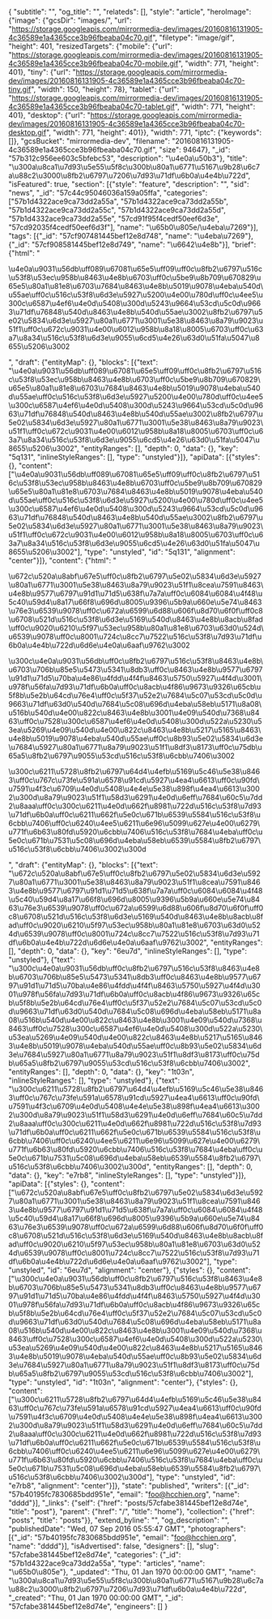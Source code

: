 {
"subtitle": "", "og_title": "", "relateds": [], "style": "article", "heroImage": {"image": {"gcsDir": "images/", "url": "https://storage.googleapis.com/mirrormedia-dev/images/20160816131905-4c36589e1a4365cce3b96fbeaba04c70.gif", "filetype": "image/gif", "height": 401, "resizedTargets": {"mobile": {"url": "https://storage.googleapis.com/mirrormedia-dev/images/20160816131905-4c36589e1a4365cce3b96fbeaba04c70-mobile.gif", "width": 771, "height": 401}, "tiny": {"url": "https://storage.googleapis.com/mirrormedia-dev/images/20160816131905-4c36589e1a4365cce3b96fbeaba04c70-tiny.gif", "width": 150, "height": 78}, "tablet": {"url": "https://storage.googleapis.com/mirrormedia-dev/images/20160816131905-4c36589e1a4365cce3b96fbeaba04c70-tablet.gif", "width": 771, "height": 401}, "desktop": {"url": "https://storage.googleapis.com/mirrormedia-dev/images/20160816131905-4c36589e1a4365cce3b96fbeaba04c70-desktop.gif", "width": 771, "height": 401}}, "width": 771, "iptc": {"keywords": []}, "gcsBucket": "mirrormedia-dev", "filename": "20160816131905-4c36589e1a4365cce3b96fbeaba04c70.gif", "size": 94647}, "_id": "57b312c956ee603c5bfebc53", "description": "\u4e0a\u50b3"}, "title": "\u300a\u8ca1\u7d93\u5e55\u5f8c\u300b\u80a1\u6771\u5167\u9b28\u6c7a\u88c2\u3000\u8fb2\u6797\u7206\u7d93\u71df\u6b0a\u4e4b\u722d", "isFeatured": true, "section": [{"style": "feature", "description": "", "sid": "news", "_id": "57c44c95046036a159a05ffa", "categories": ["57b1d4322ace9ca73dd2a55a", "57b1d4322ace9ca73dd2a55b", "57b1d4322ace9ca73dd2a55c", "57b1d4322ace9ca73dd2a55d", "57b1d4332ace9ca73dd2a55e", "57cd91f95f4cedf50eef6d3e", "57cd92035f4cedf50eef6d3f"], "name": "\u65b0\u805e/\u4eba\u7269"}], "tags": [{"_id": "57cf907481445bef12e8d748", "name": "\u4eba\u7269"}, {"_id": "57cf908581445bef12e8d749", "name": "\u6642\u4e8b"}], "brief": {"html": "<p>\u4e0a\u9031\u56db\uff089\u67081\u65e5\uff09\uff0c\u8fb2\u6797\u516c\u53f8\u53ec\u958b\u8463\u4e8b\u6703\uff0c\u5be9\u8b709\u670829\u65e5\u80a1\u81e8\u6703\u7684\u8463\u4e8b\u5019\u9078\u4eba\u540d\u55ae\uff0c\u516c\u53f8\u6d3e\u5927\u5200\u4e00\u780d\uff0c\u4ee5\u300c\u6587\u4ef6\u4e0d\u5408\u300d\u5243\u9664\u53cd\u5c0d\u9663\u71df\u76848\u540d\u8463\u4e8b\u540d\u55ae\u3002\u8fb2\u6797\u5e02\u5834\u6d3e\u5927\u80a1\u6771\u3001\u5e38\u8463\u8a79\u9023\u51f1\uff0c\u672c\u9031\u4e00\u6012\u958b\u8a18\u8005\u6703\uff0c\u63a7\u8a34\u516c\u53f8\u6d3e\u9055\u6cd5\u4e26\u63d0\u51fa\u5047\u8655\u5206\u3002</p>", "draft": {"entityMap": {}, "blocks": [{"text": "\u4e0a\u9031\u56db\uff089\u67081\u65e5\uff09\uff0c\u8fb2\u6797\u516c\u53f8\u53ec\u958b\u8463\u4e8b\u6703\uff0c\u5be9\u8b709\u670829\u65e5\u80a1\u81e8\u6703\u7684\u8463\u4e8b\u5019\u9078\u4eba\u540d\u55ae\uff0c\u516c\u53f8\u6d3e\u5927\u5200\u4e00\u780d\uff0c\u4ee5\u300c\u6587\u4ef6\u4e0d\u5408\u300d\u5243\u9664\u53cd\u5c0d\u9663\u71df\u76848\u540d\u8463\u4e8b\u540d\u55ae\u3002\u8fb2\u6797\u5e02\u5834\u6d3e\u5927\u80a1\u6771\u3001\u5e38\u8463\u8a79\u9023\u51f1\uff0c\u672c\u9031\u4e00\u6012\u958b\u8a18\u8005\u6703\uff0c\u63a7\u8a34\u516c\u53f8\u6d3e\u9055\u6cd5\u4e26\u63d0\u51fa\u5047\u8655\u5206\u3002", "entityRanges": [], "depth": 0, "data": {}, "key": "5q131", "inlineStyleRanges": [], "type": "unstyled"}]}, "apiData": [{"styles": {}, "content": ["\u4e0a\u9031\u56db\uff089\u67081\u65e5\uff09\uff0c\u8fb2\u6797\u516c\u53f8\u53ec\u958b\u8463\u4e8b\u6703\uff0c\u5be9\u8b709\u670829\u65e5\u80a1\u81e8\u6703\u7684\u8463\u4e8b\u5019\u9078\u4eba\u540d\u55ae\uff0c\u516c\u53f8\u6d3e\u5927\u5200\u4e00\u780d\uff0c\u4ee5\u300c\u6587\u4ef6\u4e0d\u5408\u300d\u5243\u9664\u53cd\u5c0d\u9663\u71df\u76848\u540d\u8463\u4e8b\u540d\u55ae\u3002\u8fb2\u6797\u5e02\u5834\u6d3e\u5927\u80a1\u6771\u3001\u5e38\u8463\u8a79\u9023\u51f1\uff0c\u672c\u9031\u4e00\u6012\u958b\u8a18\u8005\u6703\uff0c\u63a7\u8a34\u516c\u53f8\u6d3e\u9055\u6cd5\u4e26\u63d0\u51fa\u5047\u8655\u5206\u3002"], "type": "unstyled", "id": "5q131", "alignment": "center"}]}, "content": {"html": "<p>\u672c\u520a\u8abf\u67e5\uff0c\u8fb2\u6797\u5e02\u5834\u6d3e\u5927\u80a1\u6771\u3001\u5e38\u8463\u8a79\u9023\u51f1\u8cea\u7591\u8463\u4e8b\u9577\u6797\u91d1\u71d5\u638f\u7a7a\uff0c\u6084\u6084\u4f48\u5c40\u59d4\u8a17\u66f8\u696d\u8005\u9396\u5b9a\u660e\u5e74\u8463\u76e3\u6539\u9078\uff0c\u672a\u6599\u6d88\u606f\u8d70\u6f0f\uff0c8\u6708\u521d\u516c\u53f8\u6d3e\u5169\u540d\u8463\u4e8b\u8acb\u8fad\uff0c\u9020\u6210\u5f97\u53ec\u958b\u80a1\u81e8\u6703\u63d0\u524d\u6539\u9078\uff0c\u8001\u724c\u8cc7\u7522\u516c\u53f8\u7d93\u71df\u6b0a\u4e4b\u722d\u6d6e\u4e0a\u6aaf\u9762\u3002</p><p>\u300c\u4e0a\u9031\u56db\uff0c\u8fb2\u6797\u516c\u53f8\u8463\u4e8b\u6703\u706b\u85e5\u5473\u5341\u8db3\uff0c\u8463\u4e8b\u9577\u6797\u91d1\u71d5\u70ba\u4e86\u4fdd\u4f4f\u8463\u5750\u5927\u4f4d\u3001\u978f\u56fa\u7d93\u71df\u6b0a\uff0c\u8acb\u4f86\u9673\u9326\u65cb\u5f8b\u5e2b\u64cd\u76e4\uff0c\u5f37\u52e2\u7684\u5c07\u53cd\u5c0d\u9663\u71df\u63d0\u540d\u7684\u5c08\u696d\u4eba\u58eb\u5171\u8a08\u516b\u540d\u4e00\u822c\u8463\u4e8b\u3001\u4e09\u540d\u7368\u8463\uff0c\u7528\u300c\u6587\u4ef6\u4e0d\u5408\u300d\u522a\u5230\u53ea\u5269\u4e09\u540d\u4e00\u822c\u8463\u4e8b\u5217\u5165\u8463\u4e8b\u5019\u9078\u4eba\u540d\u55ae\uff0c\u8b93\u5e02\u5834\u6d3e\u7684\u5927\u80a1\u6771\u8a79\u9023\u51f1\u8df3\u8173\uff0c\u75db\u65a5\u8fb2\u6797\u9055\u53cd\u516c\u53f8\u6cbb\u7406\u3002</p><p>\u300c\u6211\u5728\u8fb2\u6797\u64d4\u4efb\u5169\u5c46\u5e38\u8463\uff0c\u767c\u73fe\u591a\u6578\u91cd\u5927\u4ea4\u6613\uff0c\u90fd\u7591\u4f3c\u6709\u4e0d\u5408\u4e4e\u5e38\u898f\u4ea4\u6613\u3002\u300d\u8a79\u9023\u51f1\u58d3\u6291\u4e0d\u6eff\u7684\u60c5\u7dd2\u8aaa\uff0c\u300c\u6211\u4e0d\u662f\u8981\u722d\u516c\u53f8\u7d93\u71df\u6b0a\uff0c\u6211\u662f\u5e0c\u671b\u6539\u5584\u516c\u53f8\u6cbb\u7406\uff0c\u6240\u4ee5\u6211\u6e96\u5099\u627e\u4e00\u6279\u771f\u6b63\u80fd\u5920\u6cbb\u7406\u516c\u53f8\u7684\u4eba\uff0c\u5e0c\u671b\u7531\u5c08\u696d\u4eba\u58eb\u6539\u5584\u8fb2\u6797\u516c\u53f8\u6cbb\u7406\u3002\u300d</p>", "draft": {"entityMap": {}, "blocks": [{"text": "\u672c\u520a\u8abf\u67e5\uff0c\u8fb2\u6797\u5e02\u5834\u6d3e\u5927\u80a1\u6771\u3001\u5e38\u8463\u8a79\u9023\u51f1\u8cea\u7591\u8463\u4e8b\u9577\u6797\u91d1\u71d5\u638f\u7a7a\uff0c\u6084\u6084\u4f48\u5c40\u59d4\u8a17\u66f8\u696d\u8005\u9396\u5b9a\u660e\u5e74\u8463\u76e3\u6539\u9078\uff0c\u672a\u6599\u6d88\u606f\u8d70\u6f0f\uff0c8\u6708\u521d\u516c\u53f8\u6d3e\u5169\u540d\u8463\u4e8b\u8acb\u8fad\uff0c\u9020\u6210\u5f97\u53ec\u958b\u80a1\u81e8\u6703\u63d0\u524d\u6539\u9078\uff0c\u8001\u724c\u8cc7\u7522\u516c\u53f8\u7d93\u71df\u6b0a\u4e4b\u722d\u6d6e\u4e0a\u6aaf\u9762\u3002", "entityRanges": [], "depth": 0, "data": {}, "key": "6eu7d", "inlineStyleRanges": [], "type": "unstyled"}, {"text": "\u300c\u4e0a\u9031\u56db\uff0c\u8fb2\u6797\u516c\u53f8\u8463\u4e8b\u6703\u706b\u85e5\u5473\u5341\u8db3\uff0c\u8463\u4e8b\u9577\u6797\u91d1\u71d5\u70ba\u4e86\u4fdd\u4f4f\u8463\u5750\u5927\u4f4d\u3001\u978f\u56fa\u7d93\u71df\u6b0a\uff0c\u8acb\u4f86\u9673\u9326\u65cb\u5f8b\u5e2b\u64cd\u76e4\uff0c\u5f37\u52e2\u7684\u5c07\u53cd\u5c0d\u9663\u71df\u63d0\u540d\u7684\u5c08\u696d\u4eba\u58eb\u5171\u8a08\u516b\u540d\u4e00\u822c\u8463\u4e8b\u3001\u4e09\u540d\u7368\u8463\uff0c\u7528\u300c\u6587\u4ef6\u4e0d\u5408\u300d\u522a\u5230\u53ea\u5269\u4e09\u540d\u4e00\u822c\u8463\u4e8b\u5217\u5165\u8463\u4e8b\u5019\u9078\u4eba\u540d\u55ae\uff0c\u8b93\u5e02\u5834\u6d3e\u7684\u5927\u80a1\u6771\u8a79\u9023\u51f1\u8df3\u8173\uff0c\u75db\u65a5\u8fb2\u6797\u9055\u53cd\u516c\u53f8\u6cbb\u7406\u3002", "entityRanges": [], "depth": 0, "data": {}, "key": "1t03n", "inlineStyleRanges": [], "type": "unstyled"}, {"text": "\u300c\u6211\u5728\u8fb2\u6797\u64d4\u4efb\u5169\u5c46\u5e38\u8463\uff0c\u767c\u73fe\u591a\u6578\u91cd\u5927\u4ea4\u6613\uff0c\u90fd\u7591\u4f3c\u6709\u4e0d\u5408\u4e4e\u5e38\u898f\u4ea4\u6613\u3002\u300d\u8a79\u9023\u51f1\u58d3\u6291\u4e0d\u6eff\u7684\u60c5\u7dd2\u8aaa\uff0c\u300c\u6211\u4e0d\u662f\u8981\u722d\u516c\u53f8\u7d93\u71df\u6b0a\uff0c\u6211\u662f\u5e0c\u671b\u6539\u5584\u516c\u53f8\u6cbb\u7406\uff0c\u6240\u4ee5\u6211\u6e96\u5099\u627e\u4e00\u6279\u771f\u6b63\u80fd\u5920\u6cbb\u7406\u516c\u53f8\u7684\u4eba\uff0c\u5e0c\u671b\u7531\u5c08\u696d\u4eba\u58eb\u6539\u5584\u8fb2\u6797\u516c\u53f8\u6cbb\u7406\u3002\u300d", "entityRanges": [], "depth": 0, "data": {}, "key": "e7rb8", "inlineStyleRanges": [], "type": "unstyled"}]}, "apiData": [{"styles": {}, "content": ["\u672c\u520a\u8abf\u67e5\uff0c\u8fb2\u6797\u5e02\u5834\u6d3e\u5927\u80a1\u6771\u3001\u5e38\u8463\u8a79\u9023\u51f1\u8cea\u7591\u8463\u4e8b\u9577\u6797\u91d1\u71d5\u638f\u7a7a\uff0c\u6084\u6084\u4f48\u5c40\u59d4\u8a17\u66f8\u696d\u8005\u9396\u5b9a\u660e\u5e74\u8463\u76e3\u6539\u9078\uff0c\u672a\u6599\u6d88\u606f\u8d70\u6f0f\uff0c8\u6708\u521d\u516c\u53f8\u6d3e\u5169\u540d\u8463\u4e8b\u8acb\u8fad\uff0c\u9020\u6210\u5f97\u53ec\u958b\u80a1\u81e8\u6703\u63d0\u524d\u6539\u9078\uff0c\u8001\u724c\u8cc7\u7522\u516c\u53f8\u7d93\u71df\u6b0a\u4e4b\u722d\u6d6e\u4e0a\u6aaf\u9762\u3002"], "type": "unstyled", "id": "6eu7d", "alignment": "center"}, {"styles": {}, "content": ["\u300c\u4e0a\u9031\u56db\uff0c\u8fb2\u6797\u516c\u53f8\u8463\u4e8b\u6703\u706b\u85e5\u5473\u5341\u8db3\uff0c\u8463\u4e8b\u9577\u6797\u91d1\u71d5\u70ba\u4e86\u4fdd\u4f4f\u8463\u5750\u5927\u4f4d\u3001\u978f\u56fa\u7d93\u71df\u6b0a\uff0c\u8acb\u4f86\u9673\u9326\u65cb\u5f8b\u5e2b\u64cd\u76e4\uff0c\u5f37\u52e2\u7684\u5c07\u53cd\u5c0d\u9663\u71df\u63d0\u540d\u7684\u5c08\u696d\u4eba\u58eb\u5171\u8a08\u516b\u540d\u4e00\u822c\u8463\u4e8b\u3001\u4e09\u540d\u7368\u8463\uff0c\u7528\u300c\u6587\u4ef6\u4e0d\u5408\u300d\u522a\u5230\u53ea\u5269\u4e09\u540d\u4e00\u822c\u8463\u4e8b\u5217\u5165\u8463\u4e8b\u5019\u9078\u4eba\u540d\u55ae\uff0c\u8b93\u5e02\u5834\u6d3e\u7684\u5927\u80a1\u6771\u8a79\u9023\u51f1\u8df3\u8173\uff0c\u75db\u65a5\u8fb2\u6797\u9055\u53cd\u516c\u53f8\u6cbb\u7406\u3002"], "type": "unstyled", "id": "1t03n", "alignment": "center"}, {"styles": {}, "content": ["\u300c\u6211\u5728\u8fb2\u6797\u64d4\u4efb\u5169\u5c46\u5e38\u8463\uff0c\u767c\u73fe\u591a\u6578\u91cd\u5927\u4ea4\u6613\uff0c\u90fd\u7591\u4f3c\u6709\u4e0d\u5408\u4e4e\u5e38\u898f\u4ea4\u6613\u3002\u300d\u8a79\u9023\u51f1\u58d3\u6291\u4e0d\u6eff\u7684\u60c5\u7dd2\u8aaa\uff0c\u300c\u6211\u4e0d\u662f\u8981\u722d\u516c\u53f8\u7d93\u71df\u6b0a\uff0c\u6211\u662f\u5e0c\u671b\u6539\u5584\u516c\u53f8\u6cbb\u7406\uff0c\u6240\u4ee5\u6211\u6e96\u5099\u627e\u4e00\u6279\u771f\u6b63\u80fd\u5920\u6cbb\u7406\u516c\u53f8\u7684\u4eba\uff0c\u5e0c\u671b\u7531\u5c08\u696d\u4eba\u58eb\u6539\u5584\u8fb2\u6797\u516c\u53f8\u6cbb\u7406\u3002\u300d"], "type": "unstyled", "id": "e7rb8", "alignment": "center"}]}, "state": "published", "writers": [{"_id": "57b40195fc7830685bdd951e", "email": "foo@hcchien.org", "name": "dddd"}], "_links": {"self": {"href": "posts/57cfabe381445bef12e8d74e", "title": "post"}, "parent": {"href": "/", "title": "home"}, "collection": {"href": "posts", "title": "posts"}}, "extend_byline": "", "og_description": "", "publishedDate": "Wed, 07 Sep 2016 05:55:47 GMT", "photographers": [{"_id": "57b40195fc7830685bdd951e", "email": "foo@hcchien.org", "name": "dddd"}], "isAdvertised": false, "designers": [], "slug": "57cfabe381445bef12e8d74e", "categories": {"_id": "57b1d4322ace9ca73dd2a55a", "type": "articles", "name": "\u65b0\u805e"}, "_updated": "Thu, 01 Jan 1970 00:00:00 GMT", "name": "\u300a\u8ca1\u7d93\u5e55\u5f8c\u300b\u80a1\u6771\u5167\u9b28\u6c7a\u88c2\u3000\u8fb2\u6797\u7206\u7d93\u71df\u6b0a\u4e4b\u722d", "_created": "Thu, 01 Jan 1970 00:00:00 GMT", "_id": "57cfabe381445bef12e8d74e", "engineers": []
}
